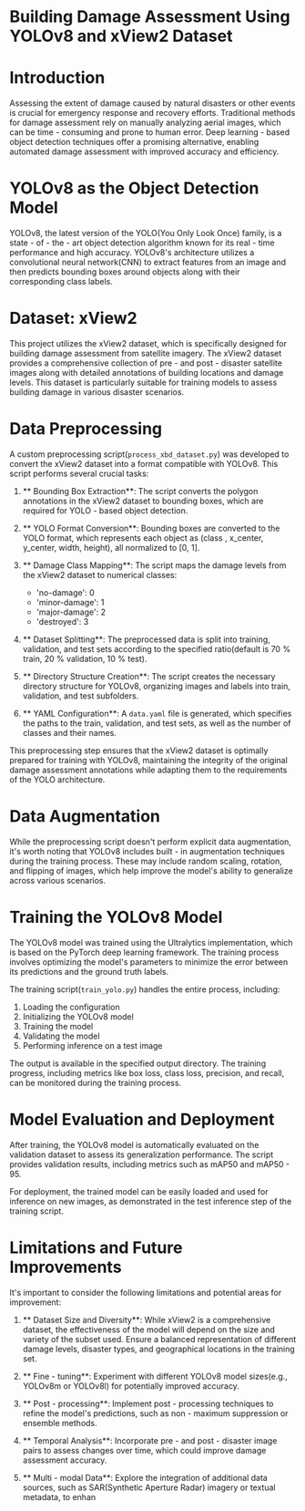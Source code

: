 # Building Damage Assessment Using YOLOv8 and xView2 Dataset

# Introduction

Assessing the extent of damage caused by natural disasters or other events is crucial for emergency response and recovery efforts. Traditional methods for damage assessment rely on manually analyzing aerial images, which can be time - consuming and prone to human error. Deep learning - based object detection techniques offer a promising alternative, enabling automated damage assessment with improved accuracy and efficiency.

# YOLOv8 as the Object Detection Model

YOLOv8, the latest version of the YOLO(You Only Look Once) family, is a state - of - the - art object detection algorithm known for its real - time performance and high accuracy. YOLOv8's architecture utilizes a convolutional neural network(CNN) to extract features from an image and then predicts bounding boxes around objects along with their corresponding class labels.

# Dataset: xView2

This project utilizes the xView2 dataset, which is specifically designed for building damage assessment from satellite imagery. The xView2 dataset provides a comprehensive collection of pre - and post - disaster satellite images along with detailed annotations of building locations and damage levels. This dataset is particularly suitable for training models to assess building damage in various disaster scenarios.

# Data Preprocessing

A custom preprocessing script(`process_xbd_dataset.py`) was developed to convert the xView2 dataset into a format compatible with YOLOv8. This script performs several crucial tasks:

1. ** Bounding Box Extraction**: The script converts the polygon annotations in the xView2 dataset to bounding boxes, which are required for YOLO - based object detection.

2. ** YOLO Format Conversion**: Bounding boxes are converted to the YOLO format, which represents each object as (class , x_center, y_center, width, height), all normalized to [0, 1].

3. ** Damage Class Mapping**: The script maps the damage levels from the xView2 dataset to numerical classes:
    - 'no-damage': 0
    - 'minor-damage': 1
    - 'major-damage': 2
    - 'destroyed': 3

4. ** Dataset Splitting**: The preprocessed data is split into training, validation, and test sets according to the specified ratio(default is 70 % train, 20 % validation, 10 % test).

5. ** Directory Structure Creation**: The script creates the necessary directory structure for YOLOv8, organizing images and labels into train, validation, and test subfolders.

6. ** YAML Configuration**: A `data.yaml` file is generated, which specifies the paths to the train, validation, and test sets, as well as the number of classes and their names.

This preprocessing step ensures that the xView2 dataset is optimally prepared for training with YOLOv8, maintaining the integrity of the original damage assessment annotations while adapting them to the requirements of the YOLO architecture.

# Data Augmentation

While the preprocessing script doesn't perform explicit data augmentation, it's worth noting that YOLOv8 includes built - in augmentation techniques during the training process. These may include random scaling, rotation, and flipping of images, which help improve the model's ability to generalize across various scenarios.

# Training the YOLOv8 Model

The YOLOv8 model was trained using the Ultralytics implementation, which is based on the PyTorch deep learning framework. The training process involves optimizing the model's parameters to minimize the error between its predictions and the ground truth labels.

The training script(`train_yolo.py`) handles the entire process, including:

1. Loading the configuration
2. Initializing the YOLOv8 model
3. Training the model
4. Validating the model
5. Performing inference on a test image

The output is available in the specified output directory. The training progress, including metrics like box loss, class loss, precision, and recall, can be monitored during the training process.

# Model Evaluation and Deployment

After training, the YOLOv8 model is automatically evaluated on the validation dataset to assess its generalization performance. The script provides validation results, including metrics such as mAP50 and mAP50 - 95.

For deployment, the trained model can be easily loaded and used for inference on new images, as demonstrated in the test inference step of the training script.

# Limitations and Future Improvements

It's important to consider the following limitations and potential areas for improvement:

1. ** Dataset Size and Diversity**: While xView2 is a comprehensive dataset, the effectiveness of the model will depend on the size and variety of the subset used. Ensure a balanced representation of different damage levels, disaster types, and geographical locations in the training set.

2. ** Fine - tuning**: Experiment with different YOLOv8 model sizes(e.g., YOLOv8m or YOLOv8l) for potentially improved accuracy.

3. ** Post - processing**: Implement post - processing techniques to refine the model's predictions, such as non - maximum suppression or ensemble methods.

4. ** Temporal Analysis**: Incorporate pre - and post - disaster image pairs to assess changes over time, which could improve damage assessment accuracy.

5. ** Multi - modal Data**: Explore the integration of additional data sources, such as SAR(Synthetic Aperture Radar) imagery or textual metadata, to enhan
